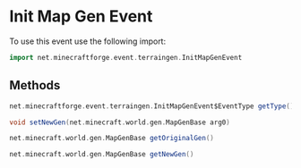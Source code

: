 # Init Map Gen Event

To use this event use the following import:
```groovy
import net.minecraftforge.event.terraingen.InitMapGenEvent
```

## Methods
```groovy
net.minecraftforge.event.terraingen.InitMapGenEvent$EventType getType()
```

```groovy
void setNewGen(net.minecraft.world.gen.MapGenBase arg0)
```

```groovy
net.minecraft.world.gen.MapGenBase getOriginalGen()
```

```groovy
net.minecraft.world.gen.MapGenBase getNewGen()
```
